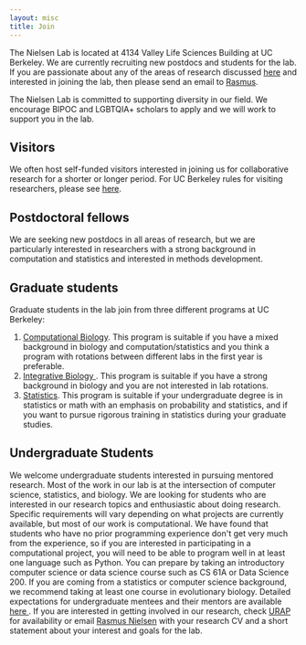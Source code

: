 ```yaml
---
layout: misc
title: Join
---
```


The Nielsen Lab is located at 4134 Valley Life Sciences Building at UC Berkeley. We are currently recruiting new postdocs and students for the lab.  If you are passionate about any of the areas of research discussed <a href="/research/">here</a> and interested in joining the lab, then please send an email to <a href="/team/rasmus-nielsen">Rasmus</a>.

The Nielsen Lab is committed to supporting diversity in our field. We encourage BIPOC and LGBTQIA+ scholars to apply and we will work to support you in the lab.

## Visitors

We often host self-funded visitors interested in joining us for collaborative research for a shorter or longer period.  For UC Berkeley rules for visiting researchers, please see <a href="https://vspa.berkeley.edu/visiting-scholar-visiting-student-researcher">here</a>.



## Postdoctoral fellows

We are seeking new postdocs in all areas of research, but we are particularly interested in researchers with a strong background in computation and statistics and interested in methods development.  

## Graduate students

Graduate students in the lab join from three different programs at UC Berkeley:
  <ol type = "1">
<li>	<a href="https://ccb.berkeley.edu/academics/phd-in-computational-biology/">Computational Biology</a>.  This program is suitable if you have a mixed background in biology and computation/statistics and you think a program with rotations between different labs in the first year is preferable. </li>
<li>	<a href="https://ib.berkeley.edu/grad/admissions/index.php">Integrative Biology </a>.  This program is suitable if you have a strong background in biology and you are not interested in lab rotations.</li>
<li>	<a href="https://statistics.berkeley.edu/academics/phd/admissions">Statistics</a>. This program is suitable if your undergraduate degree is in statistics or math with an emphasis on probability and statistics, and if you want to pursue rigorous training in statistics during your graduate studies.</li>
</ol>

## Undergraduate Students

We welcome undergraduate students interested in pursuing mentored research. Most of the work in our lab is at the intersection of computer science, statistics, and biology. We are looking for students who are interested in our research topics and enthusiastic about doing research. Specific requirements will vary depending on what projects are currently available, but most of our work is computational. We have found that students who have no prior programming experience don't get very much from the experience, so if you are interested in participating in a computational project, you will need to be able to program well in at least one language such as Python. You can prepare by taking an introductory computer science or data science course such as CS 61A or Data Science 200. If you are coming from a statistics or computer science background, we recommend taking at least one course in evolutionary biology. Detailed expectations for undergraduate mentees and their mentors are available <a href="/pdfs/Undergrad_mentorship_expectations.pdf"> here </a>. If you are interested in getting involved in our research, check <a href="https://research.berkeley.edu/urap/">URAP</a> for availability or email <a href="/team/rasmus-nielsen"> Rasmus Nielsen</a> with your research CV and a short statement about your interest and goals for the lab.
